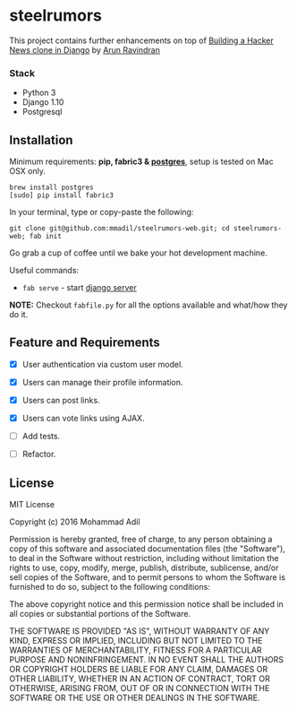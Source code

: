 steelrumors
==============================

This project contains further enhancements on top of [Building a Hacker News clone in Django][arocks-post] by [Arun Ravindran][github-source]

[arocks-post]: http://arunrocks.com/building-a-hacker-news-clone-in-django-part-1/
[github-source]:https://github.com/arocks/steel-rumors

### Stack

- Python 3
- Django 1.10
- Postgresql


## Installation

Minimum requirements: **pip, fabric3 & [postgres][install-postgres]**, setup is tested on Mac OSX only.

```
brew install postgres
[sudo] pip install fabric3
```

[install-postgres]: http://www.gotealeaf.com/blog/how-to-install-postgresql-on-a-mac

In your terminal, type or copy-paste the following:

    git clone git@github.com:mmadil/steelrumors-web.git; cd steelrumors-web; fab init

Go grab a cup of coffee until we bake your hot development machine.

Useful commands:

- `fab serve` - start [django server](http://localhost:8000/)

**NOTE:** Checkout `fabfile.py` for all the options available and what/how they do it.

## Feature and Requirements

- [x] User authentication via custom user model.
- [x] Users can manage their profile information.
- [x] Users can post links.
- [x] Users can vote links using AJAX.
- [ ] Add tests.
- [ ] Refactor.


## License

MIT License

Copyright (c) 2016 Mohammad Adil

Permission is hereby granted, free of charge, to any person obtaining a copy of this software and associated documentation files (the "Software"), to deal in the Software without restriction, including without limitation the rights to use, copy, modify, merge, publish, distribute, sublicense, and/or sell copies of the Software, and to permit persons to whom the Software is furnished to do so, subject to the following conditions:

The above copyright notice and this permission notice shall be included in all copies or substantial portions of the Software.

THE SOFTWARE IS PROVIDED "AS IS", WITHOUT WARRANTY OF ANY KIND, EXPRESS OR IMPLIED, INCLUDING BUT NOT LIMITED TO THE WARRANTIES OF MERCHANTABILITY, FITNESS FOR A PARTICULAR PURPOSE AND NONINFRINGEMENT. IN NO EVENT SHALL THE AUTHORS OR COPYRIGHT HOLDERS BE LIABLE FOR ANY CLAIM, DAMAGES OR OTHER LIABILITY, WHETHER IN AN ACTION OF CONTRACT, TORT OR OTHERWISE, ARISING FROM, OUT OF OR IN CONNECTION WITH THE SOFTWARE OR THE USE OR OTHER DEALINGS IN THE SOFTWARE.
